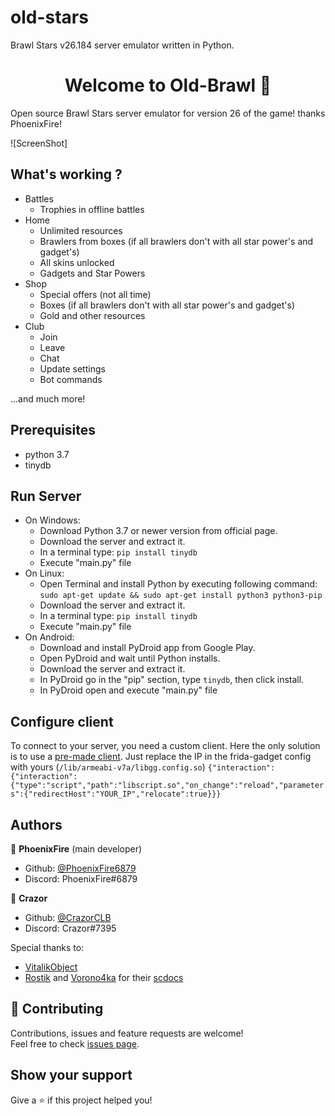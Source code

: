 # old-stars
Brawl Stars v26.184 server emulator written in Python.
<h1 align="center">Welcome to Old-Brawl 👋</h1>

Open source Brawl Stars server emulator for version 26 of the game! thanks PhoenixFire!


![ScreenShot]


## What's working ?
- Battles
  - Trophies in offline battles
- Home
  - Unlimited resources
  - Brawlers from boxes (if all brawlers don't with all star power's and gadget's)
  - All skins unlocked
  - Gadgets and Star Powers
- Shop
  - Special offers (not all time)
  - Boxes (if all brawlers don't with all star power's and gadget's)
  - Gold and other resources 
- Club
  - Join
  - Leave
  - Chat
  - Update settings
  - Bot commands

...and much more!


## Prerequisites

- python 3.7
- tinydb



## Run Server
- On Windows:
    - Download Python 3.7 or newer version from official page.
    - Download the server and extract it.
    - In a terminal type: ```pip install tinydb```
    - Execute "main.py" file
- On Linux:
    - Open Terminal and install Python by executing following command:
    ```sudo apt-get update && sudo apt-get install python3 python3-pip```
    - Download the server and extract it.
    - In a terminal type: ```pip install tinydb```
    - Execute "main.py" file
- On Android:
    - Download and install PyDroid app from Google Play.
    - Open PyDroid and wait until Python installs.
    - Download the server and extract it.
    - In PyDroid go in the "pip" section, type ```tinydb```, then click install.
    - In PyDroid open and execute "main.py" file


## Configure client
To connect to your server, you need a custom client. Here the only solution is to use a [pre-made client](https://mega.nz/file/vSIDFKaT#pDdGFkevXwp_3LP1wW1wtj23Gj2aADZwzfXAAI8JEs8). Just replace the IP in the frida-gadget config with yours (```/lib/armeabi-v7a/libgg.config.so```) ```{"interaction":{"interaction":{"type":"script","path":"libscript.so","on_change":"reload","parameters":{"redirectHost":"YOUR_IP","relocate":true}}}```

## Authors

👤 **PhoenixFire** (main developer)

* Github: [@PhoenixFire6879](https://github.com/PhoenixFire6879)
* Discord: PhoenixFire#6879

👤 **Crazor**

* Github: [@CrazorCLB](https://github.com/CrazorCLB)
* Discord: Crazor#7395

Special thanks to:
- [VitalikObject](https://github.com/VitalikObject)
- [Rostik](https://github.com/RostikDevv) and [Vorono4ka](https://github.com/Vorono4ka) for their [scdocs](https://github.com/RostikDevv/scdocs)


## 🤝 Contributing

Contributions, issues and feature requests are welcome!<br />Feel free to check [issues page](https://github.com/NyanAlex/old-stars/issues).

## Show your support

Give a ⭐️ if this project helped you!
